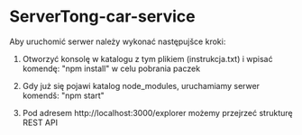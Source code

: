 # ServerTong-car-service
Aby uruchomić serwer należy wykonać następujšce kroki:

1. Otworzyć konsolę w katalogu z tym plikiem (instrukcja.txt) i wpisać komendę:
"npm install" w celu pobrania paczek

2. Gdy już się pojawi katalog node_modules, uruchamiamy serwer komendš:
"npm start"

3. Pod adresem http://localhost:3000/explorer możemy przejrzeć strukturę REST API
